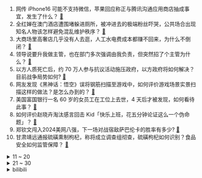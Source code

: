 1. 网传 iPhone16 可能不支持微信，苹果回应称正与腾讯沟通应用商店抽成事宜，发生了什么？ [:link:](https://www.zhihu.com/question/665989450)
2. 全红婵在澳门酒店遭围堵躲进厕所，被冲进去的极端粉丝吓哭，公共场合出现知名人物该怎样避免混乱维护秩序？ [:link:](https://www.zhihu.com/question/665983443)
3. 大商场里高奢店几乎没有人去逛，人工水电费成本都赚不回来，为什么不倒闭？ [:link:](https://www.zhihu.com/question/665592558)
4. 领导说要升我做主管，也在部门多次强调由我负责，但突然招了个主管为什么？ [:link:](https://www.zhihu.com/question/665843871)
5. 以方人质死亡后，约 70 万人参与抗议活动施压政府，以方政府将如何解决？目前战争局势如何? [:link:](https://www.zhihu.com/question/665973476)
6. 网友发现《黑神话：悟空》误将钢筋扫描至游戏中，如何评价游戏场景实景扫描这样的做法？是怎么办到的？ [:link:](https://www.zhihu.com/question/665320697)
7. 美国富国银行一名 60 岁的女员工在工位上去世，4 天后才被发现，如何看待此事？ [:link:](https://www.zhihu.com/question/665969985)
8. 如何评价赵晓卉淘汰感言回击 Kid「快乐上班，花五分钟论证这么一个伪命题」？ [:link:](https://www.zhihu.com/question/665741306)
9. 郑钦文闯入2024美网八强，下一场对战宿敌萨巴伦卡的胜率有多少? [:link:](https://www.zhihu.com/question/665991254)
10. 甘肃靖远通报硫磺熏制枸杞，称将成立调查组彻查，硫磺枸杞如何识别？食品安全如何监管保障？ [:link:](https://www.zhihu.com/question/665982565)
<details>
<summary>11 ~ 20</summary>

11. 为什么现在不谈论可燃冰了？ [:link:](https://www.zhihu.com/question/652812178)
12. 选择教师这个职业是因为喜欢吗，进入行业后，这种喜欢变强烈了还是越来越平淡？ [:link:](https://www.zhihu.com/question/665737650)
13. 俄官员称将修改核政策，中国外交部发声，哪些信息值得关注？ [:link:](https://www.zhihu.com/question/666000426)
14. 有没有令你感到很幸福的小事情？ [:link:](https://www.zhihu.com/question/43597273)
15. 在情节独角兕大王那里，金刚圈是老君主要的法宝，他丢了这么久怎么没发现？ [:link:](https://www.zhihu.com/question/665742166)
16. 每天上班都很压抑，早上五点醒了之后就再也睡不着了，一想到马上就要去上班就很想哭，应该怎么办? [:link:](https://www.zhihu.com/question/665676350)
17. 奥地利各地德语方言差异大吗？奥地利德语跟德国德语差异大吗？ [:link:](https://www.zhihu.com/question/336888764)
18. 为什么韩国人那么喜欢来张家界旅游？ [:link:](https://www.zhihu.com/question/31013148)
19. 如何看待上汽大众高管“比亚迪在PHEV市场30%的份额一定不长久”的论断？ [:link:](https://www.zhihu.com/question/665847491)
20. 到底是等RTX5090还是买RTX4090呢？ [:link:](https://www.zhihu.com/question/642668627)
</details>
<details>
<summary>21 ~ 30</summary>

21. 河流改道后的“废河道”是什么样的？ [:link:](https://www.zhihu.com/question/39052990)
22. 上海最大居民小区宣布「炒掉物业」，为何会出现这种情况？这中间存在哪些矛盾点？如何从法律角度解读此事？ [:link:](https://www.zhihu.com/question/665977826)
23. 华为新品发布会与苹果撞车，9 月 10 日或发布首款三折叠屏手机，你有哪些期待？ [:link:](https://www.zhihu.com/question/665974902)
24. 媒体报道国产 GPU 独角兽厂商象帝先宣布解散，400 人全员被裁，具体情况如何？ [:link:](https://www.zhihu.com/question/665731145)
25. 如何看待某小天鹅专卖店因设置错误被羊毛党薅走 7000 万，运营发视频求退单？法律上买方是否应该归还？ [:link:](https://www.zhihu.com/question/665967683)
26. BLG、TES、LNG、WBG，今年的 S14 全球总决赛 LPL 赛区有戏吗？ [:link:](https://www.zhihu.com/question/666020110)
27. 为什么孙悟空的金箍棒几乎没有展示出性能优势？ [:link:](https://www.zhihu.com/question/532814176)
28. 战争中为了保命,为何很少人将尸体压在自己身上装死？ [:link:](https://www.zhihu.com/question/629160901)
29. 《黑神话：悟空》为什么要用「少许」「些微」这些词来形容数值提升？各自的实际提升数据都是多少？ [:link:](https://www.zhihu.com/question/665990718)
30. 学日语后你染上了什么毛病？ [:link:](https://www.zhihu.com/question/30242587)
</details><details>
<summary>bilibili</summary>

</details>